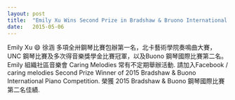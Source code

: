 ```yaml
---
layout: post
title:  "Emily Xu Wins Second Prize in Bradshaw & Bruono International Piano Competition"
date:   2015-05-06
---
```


Emily Xu 😄 徐涵
多項全卅鋼琴比賽包辦第一名，北卡藝術學院奏鳴曲大賽，UNC 鋼琴比賽及多次得音樂獎學金比賽冠軍，以及Buono 鋼琴國際比賽第二名。Emily 組織社區音樂會 Caring Melodies 常有不定期舉辦活動.  請加入Facebook / caring melodies 
Second Prize Winner of 2015 Bradshaw & Buono International Piano Competition. 
榮獲 2015 Bradshaw & Buono 鋼琴國際比賽第二名佳績. 
